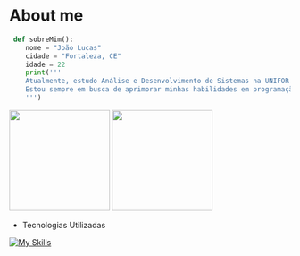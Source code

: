 # About me
```python
 def sobreMim():
    nome = "João Lucas"
    cidade = "Fortaleza, CE"
    idade = 22
    print('''
    Atualmente, estudo Análise e Desenvolvimento de Sistemas na UNIFOR e no SENAC.
    Estou sempre em busca de aprimorar minhas habilidades em programação e desenvolvimento de software.
    ''')
```
<div>
  <img height="180em" src="https://github-readme-stats.vercel.app/api?username=Joaolucasos169&show_icons=true&theme=tokyonight"/>
  <img height="180em" src="https://github-readme-stats.vercel.app/api/top-langs/?username=Joaolucasos169&layout=compact&theme=tokyonight"/>
</div>


* Tecnologias Utilizadas
  
[![My Skills](https://skillicons.dev/icons?i=py,java,js,html,css,nodejs,react,mysql,git,discord,vscode,github,postgres,vite,&theme=dark)](https://skillicons.dev)
